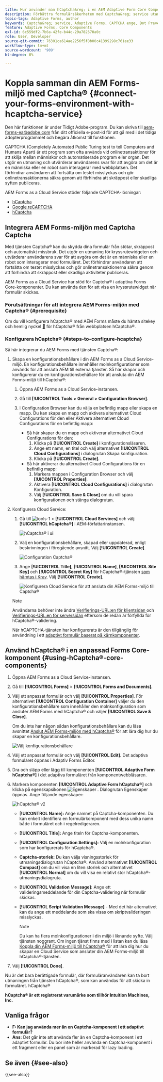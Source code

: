 ```yaml
---
title: Hur använder man hCaptcha&reg; i en AEM Adaptive Form Core Components?
description: Förbättra formulärsäkerheten med Captcha&reg; service utan problem. Stegvisa anvisningar inifrån!
topic-tags: Adaptive Forms, author
keywords: Captcha&reg; service, Adaptive Forms, CAPTCHA enge, Bot Prevention, Core Components, formuläröverföringssäkerhet, förhindrande av skräppost
feature: Adaptive Forms, Core Components
exl-id: 6c559df2-7b6a-42fe-b44c-29a782570a0c
role: User, Developer
source-git-commit: 76301ca614ae2256f5f8b00c41399298c761ee33
workflow-type: tm+mt
source-wordcount: '909'
ht-degree: 0%

---
```


# Koppla samman din AEM Forms-miljö med Captcha® {#connect-your-forms-environment-with-hcaptcha-service}

<span class="preview"> Den här funktionen är under Tidigt Adobe-program. Du kan skriva till aem-forms-ea@adobe.com från ditt officiella e-post-id för att gå med i det tidiga adopterprogrammet och begära åtkomst till funktionen. </span>

CAPTCHA (Completely Automated Public Turing test to tell Computers and Humans Apart) är ett program som ofta används vid onlinetransaktioner för att skilja mellan människor och automatiserade program eller organ. Det utgör en utmaning och utvärderar användarens svar för att avgöra om det är en människa eller en robot som interagerar med webbplatsen. Det förhindrar användaren att fortsätta om testet misslyckas och gör onlinetransaktionerna säkra genom att förhindra att skräppost eller skadliga syften publiceras.

AEM Forms as a Cloud Service stöder följande CAPTCHA-lösningar:
* [hCaptcha](#integrate-aem-forms-environment-with-hcaptcha-captcha)
* [Google reCAPTCHA](/help/forms/captcha-adaptive-forms-core-components.md)
* [hCaptcha](/help/forms/integrate-adaptive-forms-hcaptcha-core-components.md)

## Integrera AEM Forms-miljön med Captcha Captcha

Med tjänsten Captcha® kan du skydda dina formulär från stötar, skräppost och automatiskt missbruk. Det utgör en utmaning för kryssrutewidgeten och utvärderar användarens svar för att avgöra om det är en människa eller en robot som interagerar med formuläret. Det förhindrar användaren att fortsätta om testet misslyckas och gör onlinetransaktionerna säkra genom att förhindra att skräppost eller skadliga aktiviteter publiceras.

AEM Forms as a Cloud Service har stöd för Captcha® i adaptiva Forms Core-komponenter. Du kan använda den för att visa en kryssrutewidget när formulär skickas.

<!-- ![hCaptcha&reg;](assets/hCaptcha&reg;-challenge.png)-->


### Förutsättningar för att integrera AEM Forms-miljön med Captcha® {#prerequisite}

Om du vill konfigurera hCaptcha® med AEM Forms måste du hämta sitekey och hemlig nyckel [&#128279;](https://docs.hcaptcha.com/switch/#get-your-hcaptcha-sitekey-and-secret-key) för hCaptcha® från webbplatsen hCaptcha®.

### Konfigurera hCaptcha® {#steps-to-configure-hcaptcha}

Så här integrerar du AEM Forms med tjänsten Captcha®:

1. Skapa en konfigurationsbehållare i din AEM Forms as a Cloud Service-miljö. En konfigurationsbehållare innehåller molnkonfigurationer som används för att ansluta AEM till externa tjänster. Så här skapar och konfigurerar du en konfigurationsbehållare för att ansluta din AEM Forms-miljö till hCaptcha®:
   1. Öppna AEM Forms as a Cloud Service-instansen.
   1. Gå till **[!UICONTROL Tools > General > Configuration Browser]**.
   1. I Configuration Browser kan du välja en befintlig mapp eller skapa en mapp. Du kan skapa en mapp och aktivera alternativet Cloud Configurations för den eller Aktivera alternativet Cloud Configurations för en befintlig mapp:

      * Så här skapar du en mapp och aktiverar alternativet Cloud Configurations för den:
         1. Klicka på **[!UICONTROL Create]** i konfigurationsläsaren.
         1. Ange ett namn, en titel och välj alternativet **[!UICONTROL Cloud Configurations]** i dialogrutan Skapa konfiguration.
         1. Klicka på **[!UICONTROL Create]**.
      * Så här aktiverar du alternativet Cloud Configurations för en befintlig mapp:
         1. Markera mappen i Configuration Browser och välj **[!UICONTROL Properties]**.
         1. Aktivera **[!UICONTROL Cloud Configurations]** i dialogrutan Konfiguration.
         1. Välj **[!UICONTROL Save & Close]** om du vill spara konfigurationen och stänga dialogrutan.

1. Konfigurera Cloud Service:
   1. Gå till ![tools-1](assets/tools-1.png) > **[!UICONTROL Cloud Services]** och välj **[!UICONTROL hCaptcha®]** i AEM-författarinstansen.

      ![hCaptcha® i ui](assets/hcaptcha-in-ui.png)
   1. Välj en konfigurationsbehållare, skapad eller uppdaterad, enligt beskrivningen i föregående avsnitt. Välj **[!UICONTROL Create]**.

      ![Configuration Captcha®](assets/config-hcaptcha.png)
   1. Ange **[!UICONTROL Title]**, **[!UICONTROL Name]**, **[!UICONTROL Site Key]** och **[!UICONTROL Secret Key]** för hCaptcha®-tjänsten [ som hämtas i Krav](#prerequisite). Välj **[!UICONTROL Create]**.

      ![Konfigurera Cloud Service för att ansluta din AEM Forms-miljö till Captcha®](assets/create-hcaptcha-config.png)

   >[!NOTE]
   > Användarna behöver inte ändra [Verifierings-URL:en för klientsidan ](https://docs.hcaptcha.com/#add-the-hcaptcha-widget-to-your-webpage) och [Verifierings-URL:en för serversidan](https://docs.hcaptcha.com/#verify-the-user-response-server-side) eftersom de redan är förfyllda för hCaptcha®-validering.

   När hCAPTCHA-tjänsten har konfigurerats är den tillgänglig för användning i ett [adaptivt formulär baserat på kärnkomponenter](https://experienceleague.adobe.com/sv/docs/experience-manager-core-components/using/adaptive-forms/introduction).

## Använd hCaptcha® i en anpassad Forms Core-komponent {#using-hCaptcha®-core-components}

1. Öppna AEM Forms as a Cloud Service-instansen.
1. Gå till **[!UICONTROL Forms]** > **[!UICONTROL Forms and Documents]**.
1. Välj ett anpassat formulär och välj **[!UICONTROL Properties]**. För alternativet **[!UICONTROL Configuration Container]** väljer du den konfigurationsbehållare som innehåller den molnkonfiguration som ansluter AEM Forms med hCaptcha® och väljer **[!UICONTROL Save & Close]**.

   Om du inte har någon sådan konfigurationsbehållare kan du läsa avsnittet [Anslut AEM Forms-miljön med hCaptcha®](#connect-your-forms-environment-with-hcaptcha-service) för att lära dig hur du skapar en konfigurationsbehållare.

   ![Välj konfigurationsbehållare](/help/forms/assets/captcha-properties.png)

1. Välj ett anpassat formulär och välj **[!UICONTROL Edit]**. Det adaptiva formuläret öppnas i Adaptiv Forms Editor.
1. Dra och släpp eller lägg till komponenten **[!UICONTROL Adaptive Form hCaptcha®]** i det adaptiva formuläret från komponentwebbläsaren.
1. Markera komponenten **[!UICONTROL Adaptive Form hCaptcha®]** och klicka på egenskapsikonen ![Egenskaper](assets/configure-icon.svg) . Dialogrutan Egenskaper öppnas. Ange följande egenskaper:

   ![hCaptcha® v2](assets/config-hcaptcha-v2.png)

   * **[!UICONTROL Name]:** Ange namnet på Captcha-komponenten. Du kan enkelt identifiera en formulärkomponent med dess unika namn både i formuläret och i regelredigeraren.
   * **[!UICONTROL Title]:** Ange titeln för Captcha-komponenten.
   * **[!UICONTROL Configuration Settings]:** Välj en molnkonfiguration som har konfigurerats för hCaptcha®.
   * **Captcha-storlek:** Du kan välja visningsstorlek för utmaningsdialogrutan hCaptcha®. Använd alternativet **[!UICONTROL Compact]** om du vill visa en liten storlek och alternativet **[!UICONTROL Normal]** om du vill visa en relativt stor hCaptcha®-utmaningsdialogruta.<!-- or **[!UICONTROL Invisible]** to validate hCaptcha&reg; without explicitly rendering the checkbox widget on the user interface. -->
   * **[!UICONTROL Validation Message]:** Ange ett valideringsmeddelande för din Captcha-validering när formulär skickas.
   * **[!UICONTROL Script Validation Message]** - Med det här alternativet kan du ange ett meddelande som ska visas om skriptvalideringen misslyckas.

     >[!NOTE]
     >Du kan ha flera molnkonfigurationer i din miljö i liknande syfte. Välj tjänsten noggrant. Om ingen tjänst finns med i listan kan du läsa [Koppla din AEM Forms-miljö till hCaptcha®](#connect-your-forms-environment-with-hcaptcha-service) för att lära dig hur du skapar en Cloud Service som ansluter din AEM Forms-miljö till hCaptcha®-tjänsten.

   <!--* **Error Message:** Provide the error message to display to the user when the Captcha submission fails.-->

1. Välj **[!UICONTROL Done]**.


Nu är det bara berättigade formulär, där formuläranvändaren kan ta bort utmaningen från tjänsten hCaptcha®, som kan användas för att skicka in formuläret. hCaptcha®

**hCaptcha® är ett registrerat varumärke som tillhör Intuition Machines, Inc.**


## Vanliga frågor

* **F: Kan jag använda mer än en Captcha-komponent i ett adaptivt formulär?**
* **Ans:** Det går inte att använda fler än en Captcha-komponent i ett adaptivt formulär. Du bör inte heller använda en Captcha-komponent i ett fragment eller en panel som är markerad för lazy loading.

## Se även {#see-also}

{{see-also}}
